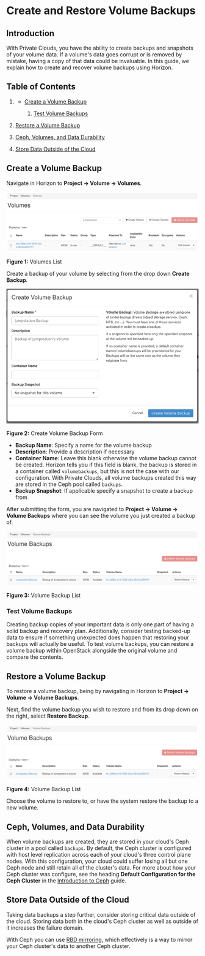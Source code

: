# Create and Restore Volume Backups

## Introduction

With Private Clouds, you have the ability to create backups and
snapshots of your volume data. If a volume's data goes corrupt or is
removed by mistake, having a copy of that data could be invaluable. In
this guide, we explain how to create and recover volume backups using
Horizon.

## Table of Contents

1.    - [Create a Volume
        Backup](operators_manual/day-3/create-volume-backups#create-a-volume-backup)
        
        1.  [Test Volume
            Backups](operators_manual/day-3/create-volume-backups#test-volume-backups)

2.  [Restore a Volume
    Backup](operators_manual/day-3/create-volume-backups#restore-a-volume-backup)

3.  [Ceph, Volumes, and Data
    Durability](operators_manual/day-3/create-volume-backups#ceph-volumes-and-data-durability)

4.  [Store Data Outside of the
    Cloud](operators_manual/day-3/create-volume-backups#store-data-outside-of-the-cloud)

## Create a Volume Backup

Navigate in Horizon to **Project -\> Volume -\> Volumes**.

![image](images/jumpstation-volume-list.png)

**Figure 1:** Volumes List

Create a backup of your volume by selecting from the drop down **Create
Backup**.

![image](images/create-volume-backup.png)

**Figure 2:** Create Volume Backup Form

  - **Backup Name**: Specify a name for the volume backup
  - **Description**: Provide a description if necessary
  - **Container Name**: Leave this blank otherwise the volume backup
    cannot be created. Horizon tells you if this field is blank, the
    backup is stored in a container called `volumebackups`, but this is
    not the case with our configuration. With Private Clouds, all volume
    backups created this way are stored in the Ceph pool called
    `backups`.
  - **Backup Snapshot**: If applicable specify a snapshot to create a
    backup from

After submitting the form, you are navigated to **Project -\> Volume -\>
Volume Backups** where you can see the volume you just created a backup
of.

![image](images/volume-backup-list.png)

**Figure 3:** Volume Backup List

### Test Volume Backups

Creating backup copies of your important data is only one part of having
a solid backup and recovery plan. Additionally, consider testing
backed-up data to ensure if something unexpected does happen that
restoring your backups will actually be useful. To test volume backups,
you can restore a volume backup within OpenStack alongside the original
volume and compare the contents.

## Restore a Volume Backup

To restore a volume backup, being by navigating in Horizon to **Project
-\> Volume -\> Volume Backups**.

Next, find the volume backup you wish to restore and from its drop down
on the right, select **Restore Backup**.

![image](images/restore-volume-backup.png)

**Figure 4:** Volume Backup List

Choose the volume to restore to, or have the system restore the backup
to a new volume.

## Ceph, Volumes, and Data Durability

When volume backups are created, they are stored in your cloud's Ceph
cluster in a pool called `backups`. By default, the Ceph cluster is
configured with host level replication across each of your cloud's three
control plane nodes. With this configuration, your cloud could suffer
losing all but one Ceph node and still retain all of the cluster's data.
For more about how your Ceph cluster was configure, see the heading
**Default Configuration for the Ceph Cluster** in the [Introduction to
Ceph](operators_manual/day-2/introduction-to-ceph) guide.

## Store Data Outside of the Cloud

Taking data backups a step further, consider storing critical data
outside of the cloud. Storing data both in the cloud's Ceph cluster as
well as outside of it increases the failure domain.

With Ceph you can use [RBD
mirroring](https://docs.ceph.com/en/latest/rbd/rbd-mirroring/), which
effectively is a way to mirror your Ceph cluster's data to another Ceph
cluster.
